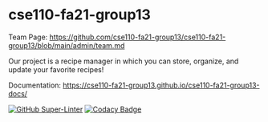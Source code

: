 # cse110-fa21-group13
Team Page: https://github.com/cse110-fa21-group13/cse110-fa21-group13/blob/main/admin/team.md

Our project is a recipe manager in which you can store, organize, and update your favorite recipes!

Documentation: https://cse110-fa21-group13.github.io/cse110-fa21-group13-docs/

[![GitHub Super-Linter](https://github.com/cse110-fa21-group13/cse110-fa21-group13/workflows/Lint%20Code%20Base/badge.svg)](https://github.com/marketplace/actions/super-linter)
[![Codacy Badge](https://app.codacy.com/project/badge/Grade/ddd9f01a4a1f4e26bba3aa7c2b5bcce8)](https://www.codacy.com?utm_source=github.com&amp;utm_medium=referral&amp;utm_content=cse110-fa21-group13/cse110-fa21-group13&amp;utm_campaign=Badge_Grade)
